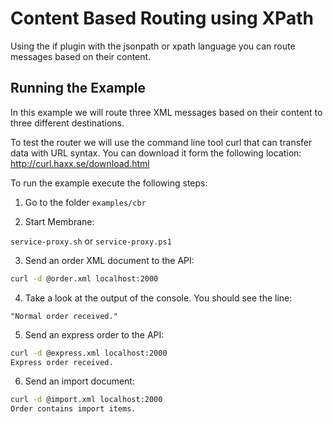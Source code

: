 # Content Based Routing using XPath

Using the if plugin with the jsonpath or xpath language you can route messages based on their content.


## Running the Example

In this example we will route three XML messages based on their content to three different destinations. 

To test the router we will use the command line tool curl that can transfer data with URL syntax. You can download it form the following location:
http://curl.haxx.se/download.html

To run the example execute the following steps:

1. Go to the folder `examples/cbr`

2. Start Membrane:

`service-proxy.sh` or 
`service-proxy.ps1`

3. Send an order XML document to the API:

```sh
curl -d @order.xml localhost:2000
```

4. Take a look at the output of the console. You should see the line:

`"Normal order received."`

5. Send an express order to the API:

```sh
curl -d @express.xml localhost:2000
Express order received.
```

6. Send an import document:

```sh
curl -d @import.xml localhost:2000
Order contains import items.
```